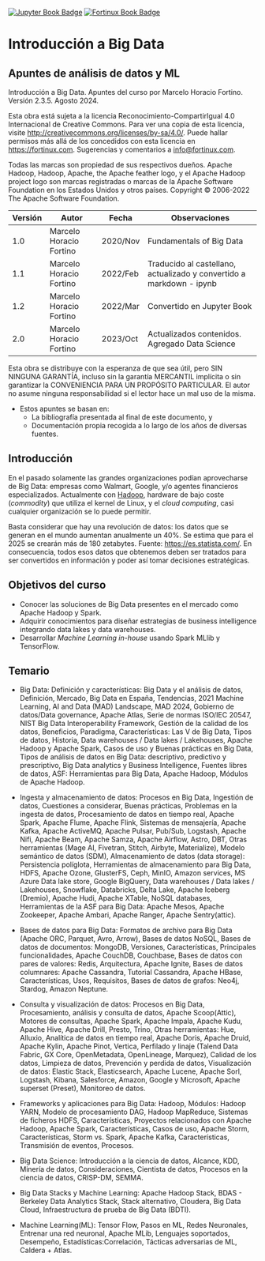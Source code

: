 [![Jupyter Book Badge](https://jupyterbook.org/badge.svg)](<https://jupyterbook.org/intro.html>)
[![Fortinux Book Badge](https://fortinux.com/FortinuxBook.svg)](<https://fortinux.github.io/bigdata-book/intro.html>) 

# Introducción a Big Data
## Apuntes de análisis de datos y ML

Introducción a Big Data. Apuntes del curso por Marcelo Horacio Fortino. Versión 2.3.5. Agosto 2024.    

Esta obra está sujeta a la licencia Reconocimiento-CompartirIgual 4.0 Internacional de Creative Commons. Para ver una copia de esta licencia, visite <http://creativecommons.org/licenses/by-sa/4.0/>. Puede hallar permisos más allá de los concedidos con esta licencia en <https://fortinux.com>. Sugerencias y comentarios a <info@fortinux.com>.     

Todas las marcas son propiedad de sus respectivos dueños. Apache Hadoop, Hadoop, Apache, the Apache feather logo, y el Apache Hadoop project logo son marcas registradas o marcas de la Apache Software Foundation en los Estados Unidos y otros países. Copyright © 2006-2022 The Apache Software Foundation.    
    
| Versión | Autor | Fecha | Observaciones |
|------- | ---------------- | -------- | -----------|
| 1.0 | Marcelo Horacio Fortino | 2020/Nov | Fundamentals of Big Data |
| 1.1 | Marcelo Horacio Fortino | 2022/Feb | Traducido al castellano, actualizado y convertido a markdown - ipynb |    
| 1.2 | Marcelo Horacio Fortino | 2022/Mar | Convertido en Jupyter Book |    
| 2.0 | Marcelo Horacio Fortino | 2023/Oct | Actualizados contenidos. Agregado Data Science |    


Esta obra se distribuye con la esperanza de que sea útil, pero SIN NINGUNA GARANTÍA, incluso sin la garantía MERCANTIL implícita o sin garantizar la CONVENIENCIA PARA UN PROPÓSITO PARTICULAR. El autor no asume ninguna responsabilidad si el lector hace un mal uso de la misma.    
    
- Estos apuntes se basan en: 
    - La bibliografía presentada al final de este documento, y
    - Documentación propia recogida a lo largo de los años de diversas fuentes.
    
## Introducción
En el pasado solamente las grandes organizaciones podían aprovecharse de Big Data: empresas  como Walmart, Google, y/o agentes financieros especializados. Actualmente con [Hadoop](https://hadoop.apache.org/ "Hadoop"), hardware de bajo coste (*commodity*) que utiliza el kernel de Linux, y el *cloud computing*, casi cualquier organización se lo puede permitir.
  
Basta considerar que hay una revolución de datos: los datos que se generan en el mundo aumentan anualmente un 40%.  Se estima que para el 2025 se crearán más de 180 zetabytes. Fuente: <https://es.statista.com/>. En consecuencia, todos esos datos que obtenemos deben ser tratados para ser convertidos en información y poder así tomar decisiones estratégicas.

## Objetivos del curso    

- Conocer las soluciones de Big Data presentes en el mercado como Apache Hadoop y Spark.
- Adquirir conocimientos para diseñar estrategias de business intelligence integrando data lakes y data warehouses.
- Desarrollar *Machine Learning in-house* usando Spark MLlib y TensorFlow.    
    
## Temario    
      
- Big Data: Definición y características: Big Data y el análisis de datos, Definición, Mercado, Big Data en España, Tendencias, 2021 Machine Learning, AI and Data (MAD) Landscape, MAD 2024, Gobierno de datos/Data governance, Apache Atlas, Serie de normas ISO/IEC 20547, NIST Big Data Interoperability Framework, Gestión de la calidad de los datos, Beneficios, Paradigma, Características: Las V de Big Data, Tipos de datos, Historia, Data warehouses / Data lakes / Lakehouses, Apache Hadoop y Apache Spark, Casos de uso y Buenas prácticas en Big Data, Tipos de análisis de datos en Big Data: descriptivo, predictivo y prescriptivo, Big Data analytics y Business Intelligence, Fuentes libres de datos, ASF: Herramientas para Big Data, Apache Hadoop, Módulos de Apache Hadoop.

- Ingesta y almacenamiento de datos: Procesos en Big Data, Ingestión de datos, Cuestiones a considerar, Buenas prácticas, Problemas en la ingesta de datos, Procesamiento de datos en tiempo real, Apache Spark, Apache Flume, Apache Flink, Sistemas de mensajería, Apache Kafka, Apache ActiveMQ, Apache Pulsar, Pub/Sub, Logstash, Apache Nifi, Apache Beam, Apache Samza, Apache Airflow, Astro, DBT, Otras herramientas (Mage AI, Fivetran, Stitch, Airbyte, Materialize), Modelo semántico de datos (SDM), Almacenamiento de datos (data storage): Persistencia políglota, Herramientas de almacenamiento para Big Data, HDFS, Apache Ozone, GlusterFS, Ceph, MinIO, Amazon services, MS Azure Data lake store, Google BigQuery, Data warehouses / Data lakes / Lakehouses, Snowflake, Databricks, Delta Lake, Apache Iceberg (Dremio), Apache Hudi, Apache XTable, NoSQL databases, Herramientas de la ASF para Big Data: Apache Mesos, Apache Zookeeper, Apache Ambari, Apache Ranger, Apache Sentry(attic).
  
- Bases de datos para Big Data: Formatos de archivo para Big Data (Apache ORC, Parquet, Avro, Arrow), Bases de datos NoSQL, Bases de datos de documentos: MongoDB, Versiones, Características, Principales funcionalidades, Apache CouchDB, Couchbase, Bases de datos con pares de valores: Redis, Arquitectura, Apache Ignite, Bases de datos columnares: Apache Cassandra, Tutorial Cassandra, Apache HBase, Características, Usos, Requisitos, Bases de datos de grafos: Neo4j, Stardog, Amazon Neptune.

- Consulta y visualización de datos: Procesos en Big Data, Procesamiento, análisis y consulta de datos, Apache Scoop(Attic), Motores de consultas, Apache Spark, Apache Impala, Apache Kudu, Apache Hive, Apache Drill, Presto, Trino, Otras herramientas: Hue, Alluxio, Analítica de datos en tiempo real, Apache Doris, Apache Druid, Apache Kylin, Apache Pinot, Vertica, Perfilado y linaje (Talend Data Fabric, GX Core, OpenMetadata, OpenLineage, Marquez), Calidad de los datos, Limpieza de datos, Prevención y perdida de datos, Visualización de datos: Elastic Stack, Elasticsearch, Apache Lucene, Apache Sorl, Logstash, Kibana, Salesforce, Amazon, Google y Microsoft, Apache superset (Preset), Monitoreo de datos.
  
- Frameworks y aplicaciones para Big Data: Hadoop, Módulos: Hadoop YARN, Modelo de procesamiento DAG, Hadoop MapReduce, Sistemas de ficheros HDFS, Características, Proyectos relacionados con Apache Hadoop, Apache Spark, Características, Casos de uso, Apache Storm, Características, Storm vs. Spark, Apache Kafka, Características, Transmisión de eventos, Procesos.
  
- Big Data Science: Introducción a la ciencia de datos, Alcance, KDD, Minería de datos, Consideraciones, Cientista de datos, Procesos en la ciencia de datos, CRISP-DM, SEMMA.
- Big Data Stacks y Machine Learning: Apache Hadoop Stack, BDAS - Berkeley Data Analytics Stack, Stack alternativo, Cloudera, Big Data Cloud, Infraestructura de prueba de Big Data (BDTI). 
- Machine Learning(ML): Tensor Flow, Pasos en ML, Redes Neuronales, Entrenar una red neuronal, Apache MLib, Lenguajes soportados, Desempeño, Estadísticas:Correlación, Tácticas adversarias de ML, Caldera + Atlas.
  
  